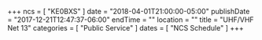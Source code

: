 +++
ncs = [ "KE0BXS" ]
date = "2018-04-01T21:00:00-05:00"
publishDate = "2017-12-21T12:47:37-06:00"
endTime = ""
location = ""
title = "UHF/VHF Net 13"
categories = [ "Public Service" ]
dates = [ "NCS Schedule" ]
+++
